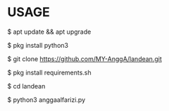 
# USAGE
$ apt update && apt upgrade

$ pkg install python3

$ git clone https://github.com/MY-AnggA/landean.git

$ pkg install requirements.sh

$ cd landean

$ python3 anggaalfarizi.py


